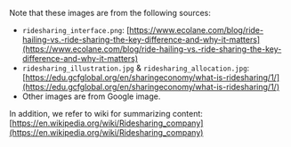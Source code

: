 Note that these images are from the following sources:

- `ridesharing_interface.png`: [https://www.ecolane.com/blog/ride-hailing-vs.-ride-sharing-the-key-difference-and-why-it-matters](https://www.ecolane.com/blog/ride-hailing-vs.-ride-sharing-the-key-difference-and-why-it-matters)
- `ridesharing_illustration.jpg` & `ridesharing_allocation.jpg`: [https://edu.gcfglobal.org/en/sharingeconomy/what-is-ridesharing/1/](https://edu.gcfglobal.org/en/sharingeconomy/what-is-ridesharing/1/)
- Other images are from Google image.

In addition, we refer to wiki for summarizing content: [https://en.wikipedia.org/wiki/Ridesharing_company](https://en.wikipedia.org/wiki/Ridesharing_company)